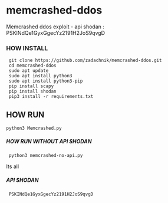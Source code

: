 # memcrashed-ddos
Memcrashed ddos exploit - api shodan : PSKINdQe1GyxGgecYz2191H2JoS9qvgD

### HOW INSTALL
     git clone https://github.com/zadachnik/memcrashed-ddos.git
     cd memcrashed-ddos
     sudo apt update
     sudo apt install python3
     sudo apt install python3-pip
     pip install scapy
     pip install shodan
     pip3 install -r requirements.txt

## HOW RUN 

    python3 Memcrashed.py

##### HOW RUN WITHOUT API SHODAN

     python3 memcrashed-no-api.py

Its all

##### API  SHODAN 
     PSKINdQe1GyxGgecYz2191H2JoS9qvgD
